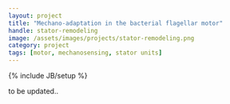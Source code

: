 ```yaml
---
layout: project
title: "Mechano-adaptation in the bacterial flagellar motor"
handle: stator-remodeling
image: /assets/images/projects/stator-remodeling.png
category: project
tags: [motor, mechanosensing, stator units]
---
```

{% include JB/setup %}

to be updated..